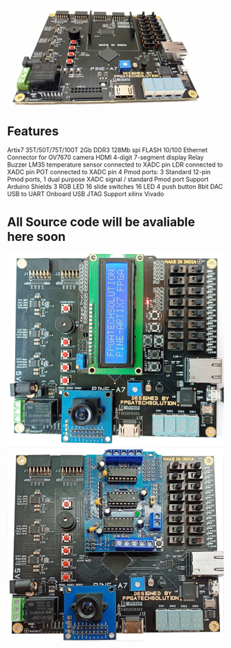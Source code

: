 ![alt text](https://github.com/fpgatechsolution/PINE-A7-ARTIX7-FPGA-BOARD/blob/main/img/IMG1.jpg)

# Features

Artix7 35T/50T/75T/100T
2Gb DDR3
128Mb spi FLASH
10/100 Ethernet 
Connector for OV7670 camera
HDMI
4-digit 7-segment display
Relay
Buzzer
LM35 temperature sensor connected to XADC pin
LDR connected to XADC pin
POT connected to XADC pin
4 Pmod ports: 3 Standard 12-pin Pmod ports, 1 dual purpose XADC signal / standard Pmod port
Support Arduino Shields 
3 RGB LED
16 slide switches
16 LED
4 push button
8bit DAC
USB to UART
Onboard USB JTAG
Support xilinx Vivado

# All Source code will be avaliable here soon 


![alt text](https://github.com/fpgatechsolution/PINE-A7-ARTIX7-FPGA-BOARD/blob/main/img/IMG2.jpg)
![alt text](https://github.com/fpgatechsolution/PINE-A7-ARTIX7-FPGA-BOARD/blob/main/img/IMG3.jpg)




